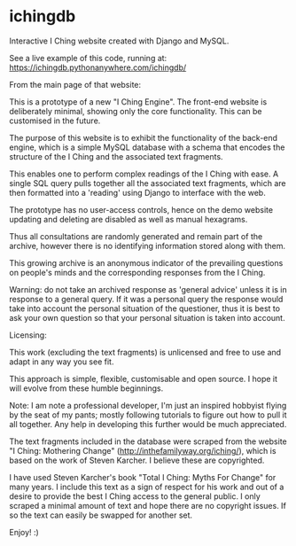 # ichingdb
Interactive I Ching website created with Django and MySQL.

See a live example of this code, running at: https://ichingdb.pythonanywhere.com/ichingdb/

From the main page of that website:

This is a prototype of a new "I Ching Engine". The front-end website is deliberately minimal, showing only the core functionality. This can be customised in the future.

The purpose of this website is to exhibit the functionality of the back-end engine, which is a simple MySQL database with a schema that encodes the structure of the I Ching and the associated text fragments.

This enables one to perform complex readings of the I Ching with ease. A single SQL query pulls together all the associated text fragments, which are then formatted into a 'reading' using Django to interface with the web.

The prototype has no user-access controls, hence on the demo website updating and deleting are disabled as well as manual hexagrams.

Thus all consultations are randomly generated and remain part of the archive, however there is no identifying information stored along with them.

This growing archive is an anonymous indicator of the prevailing questions on people's minds and the corresponding responses from the I Ching.

Warning: do not take an archived response as 'general advice' unless it is in response to a general query. If it was a personal query the response would take into account the personal situation of the questioner, thus it is best to ask your own question so that your personal situation is taken into account.

Licensing:

This work (excluding the text fragments) is unlicensed and free to use and adapt in any way you see fit.

This approach is simple, flexible, customisable and open source. I hope it will evolve from these humble beginnings.

Note: I am note a professional developer, I'm just an inspired hobbyist flying by the seat of my pants; mostly following tutorials to figure out how to pull it all together. Any help in developing this further would be much appreciated.

The text fragments included in the database were scraped from the website "I Ching: Mothering Change" (http://inthefamilyway.org/iching/), which is based on the work of Steven Karcher. I believe these are copyrighted.

I have used Steven Karcher's book "Total I Ching: Myths For Change" for many years. I include this text as a sign of respect for his work and out of a desire to provide the best I Ching access to the general public. I only scraped a minimal amount of text and hope there are no copyright issues. If so the text can easily be swapped for another set.

Enjoy! :)